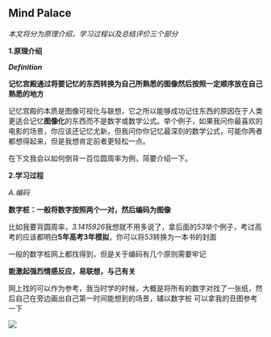 ## Mind Palace

*本文将分为原理介绍，学习过程以及总结评价三个部分*

**1.原理介绍**


***Definition***

**记忆宫殿通过将要记忆的东西转换为自己所熟悉的图像然后按照一定顺序放在自己熟悉的地方**

记忆宫殿的本质是图像可视化与联想，它之所以能够成功记住东西的原因在于人类更适合记忆**图像化**的东西而不是数字或数学公式。举个例子，如果我问你最喜欢的电影的场景，你应该还记忆尤新，但我问你你记忆最深刻的数学公式，可能你两者都想得起来，但是我想肯定前者更轻松一点。

在下文我会以如何倒背一百位圆周率为例，简要介绍一下。

**2.学习过程**

*A.编码*

**数字桩：一般将数字按照两个一对，然后编码为图像**

比如我要背圆周率，*3.1415926*我想就不用多说了，拿后面的*53*举个例子，考过高考的应该都明白**5年高考3年模拟**，你可以将*53*转换为一本书的封面

一般的数字桩网上都找得到，但是关于编码有几个原则需要牢记

**能激起强烈情感反应，易联想，与己有关**

网上找的可以作为参考，我当时学的时候，大概是将所有的数字对找了一张纸，然后自己在旁边画出自己第一时间能想到的场景，辅以数字桩
可以拿我的丑图参考一下

![](https://github.com/sherlcok314159/learning-system/blob/main/Images/md/mind_palace.jpg)